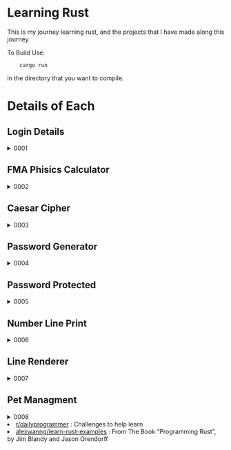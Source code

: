 # Learning Rust

This is my journey learning rust, and the projects that I have made along this journey

To Build Use:

        cargo run

in the directory that you want to compile.

# Details of Each
## Login Details
<details><summary>0001</summary>

[easy] challenge #1

create a program that will ask the users name, age,
and reddit username.
have it tell them the information back, in the format:

your name is (blank), you are (blank) years old, and your username is (blank)

for extra credit, have the program log this information in a file to be accessed later.
</details>


## FMA Phisics Calculator
<details><summary>0002</summary>
[easy] challenge #2

Hello, coders! An important part of programming is being able to apply your programs,
so your challenge for today is to create a calculator application that has use in your life.
It might be an interest calculator, or it might be
something that you can use in the classroom.
For example, if you were in physics class, you might want to make a F = M * A calc.

EXTRA CREDIT: make the calculator have multiple functions!
Not only should it be able to calculate F = M * A, but also A = F/M, and M = F/A!
</details>


## Caesar Cipher
<details><summary>0003</summary>
[2/11/2012] Challenge #3 [easy]

Welcome to cipher day!

write a program that can encrypt texts with an alphabetical caesar cipher.
This cipher can ignore numbers, symbols, and whitespace.

for extra credit, add a "decrypt" function to your program!
</details>

## Password Generator
<details><summary>0004</summary>
[2/12/2012] Challenge #4 [easy]

You're challenge for today is to create a random password generator!

For extra credit, allow the user to specify the amount of passwords to generate.

For even more extra credit, allow the user to specify the length
of the strings he wants to generate!
</details>


## Password Protected
<details><summary>0005</summary>
[2/12/2012] Challenge #5 [easy]

Your challenge for today is to create a program which is password protected,
and wont open unless the correct user and password is given.

For extra credit, have the user and password in a seperate .txt file.

for even more extra credit, break into your own program :)
</details>

## Number Line Print
<details><summary>0006</summary>
This is a challenge I have formulated while my child was
learning his number lines.

I enscribed a quick note in my journel and seemed possible.

So the challenge is to get points up to four and be able to
graph them on a number line.

BONUS if you can do negatives

Extra BONUS if you can get variables through another
like >3, witch prints all that is greater, upto 10;
</details>

## Line Renderer
<details><summary>0007</summary>
Make a 2d line renderer, with the
user inputting two points and make a line in-between them

BONUS if you can do multiple lines,
with different colors for each.

EXTRA BONUS If you can make it scale procedurally, for
example normally if you had a number line it would look line

But that could not scale up reliably if, for example one of
your points was at 100, 100, it would fill the entire screen
and wrap.
</details>


## Pet Managment
<details><summary>0008</summary>
Make a simple application for managing your pets, using some
sort of local file for storage, like a json file.

BONUS: If you can make it a tui

EXTRA BONUS: If you make it look good :)

- [Rust and TUI building with a command line interface](
https://blog.logrocket.com/rust-and-tui-building-a-command-line-interface-in-rust/)

</details
# Resources

- [r/dailyprogrammer](https://www.reddit.com/r/dailyprogrammer/) : Challenges to help learn
- [alexwanng/learn-rust-examples](https://github.com/alexwanng/learn-rust-examples) : From The Book “Programming Rust”, by Jim Blandy and Jason Orendorff

<!--- vim: tw=60
-->
